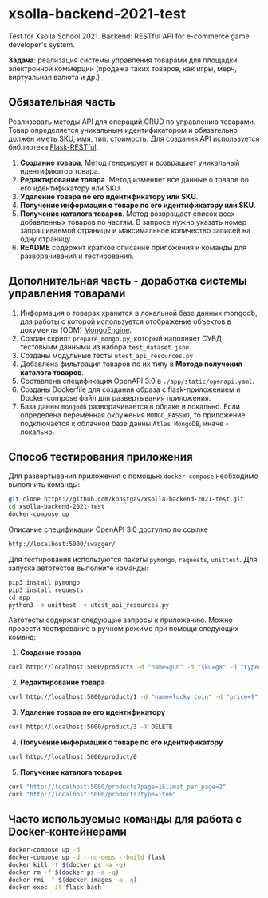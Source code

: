 # xsolla-backend-2021-test

Test for Xsolla School 2021. Backend: RESTful API for e-commerce game developer's system.

**Задача**: реализация системы управления товарами для площадки электронной коммерции (продажа таких товаров, как игры, мерч, виртуальная валюта и др.)

## Обязательная часть

Реализовать методы API для операций CRUD по управлению товарами. Товар определяется уникальным идентификатором и обязательно должен иметь [SKU](https://ru.wikipedia.org/wiki/SKU), имя, тип, стоимость. Для создания API используется библиотека [Flask-RESTful](https://flask-restful.readthedocs.io/en/latest/index.html).

1. **Создание товара**. Метод генерирует и возвращает уникальный идентификатор товара.
2. **Редактирование товара**. Метод изменяет все данные о товаре по его идентификатору или SKU.
3. **Удаление товара по его идентификатору или SKU**.
4. **Получение информации о товаре по его идентификатору или SKU**.
5. **Получение каталога товаров**. Метод возвращает список всех добавленных товаров по частям. В запросе нужно указать номер запрашиваемой страницы и максимальное количество записей на одну страницу.
6. **README** содержит краткое описание приложения и команды для разворачивания и тестирования.

## Дополнительная часть - доработка системы управления товарами

1. Информация о товарах хранится в локальной базе данных mongodb, для работы с которой используется отображение объектов в документы (ODM) [MongoEngine](http://mongoengine.org/).
2. Создан скрипт `prepare_mongo.py`, который наполняет СУБД тестовыми данными из набора `test_dataset.json`.
3. Созданы модульные тесты `utest_api_resources.py`
4. Добавлена фильтрация товаров по их типу в **Методе получения каталога товаров**.
5. Составлена спецификация OpenAPI 3.0 в `./app/static/openapi.yaml`.
6. Созданы Dockerfile для создания образа с flask-приложением и Docker-compose файл для развертывания приложения.
7. База данны `mongodb` разворачивается в облаке и локально. Если определена переменная окружения `MONGO_PASSWD`, то приложение подключается к облачной базе данны `Atlas MongoDB`, иначе - локально.

## Способ тестирования приложения

Для развертывания приложения с помощью `docker-compose` необходимо выполнить команды:  

```bash
git clone https://github.com/konstgav/xsolla-backend-2021-test.git
cd xsolla-backend-2021-test
docker-compose up 
```

Описание спецификации OpenAPI 3.0 доступно по ссылке

```bash
http://localhost:5000/swagger/
```

Для тестирования используются пакеты `pymongo`, `requests`, `unittest`. Для запуска автотестов выполните команды:

```bash
pip3 install pymongo
pip3 install requests
cd app
python3 -m unittest -v utest_api_resources.py
```

Автотесты содержат следующие запросы к приложению. Можно провести тестирование в ручном режиме при помощи следующих команд:

1. **Создание товара**

```bash
curl http://localhost:5000/products -d "name=gun" -d "sku=g8" -d "type=item" -d "price=3" -X POST
```

2. **Редактирование товара**

```bash
curl http://localhost:5000/product/1 -d "name=lucky coin" -d "price=9" -X PUT
```

3. **Удаление товара по его идентификатору** 

```bash
curl http://localhost:5000/product/3 -X DELETE
```

4. **Получение информации о товаре по его идентификатору**

```bash
curl http://localhost:5000/product/0
```

5. **Получение каталога товаров**

```bash
curl "http://localhost:5000/products?page=1&limit_per_page=2"
curl "http://localhost:5000/products?type=item"
```

## Часто используемые команды для работа с Docker-контейнерами

```bash
docker-compose up -d
docker-compose up -d --no-deps --build flask
docker kill -f $(docker ps -a -q)
docker rm -f $(docker ps -a -q)
docker rmi -f $(docker images -a -q)
docker exec -it flask bash
```